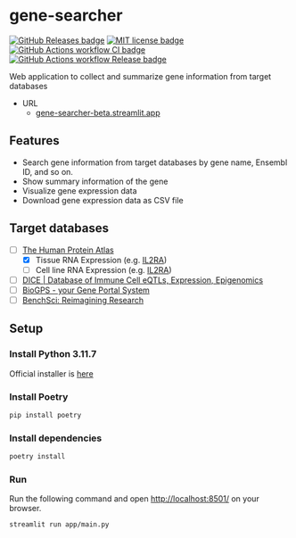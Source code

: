 # gene-searcher

[![GitHub Releases badge][github-releases-badge]][github-releases-url]
[![MIT license badge][mit-badge]][mit-url]
[![GitHub Actions workflow CI badge][github-actions-ci-badge]][github-actions-ci-url]
[![GitHub Actions workflow Release badge][github-actions-release-badge]][github-actions-release-url]

[github-releases-badge]: https://img.shields.io/github/release/nukopy/gene-searcher.svg
[github-releases-url]: https://github.com/nukopy/gene-searcher/releases/
[mit-badge]: https://img.shields.io/badge/license-MIT-blue.svg
[mit-url]: https://github.com/nukopy/gene-searcher/blob/main/LICENSE
[github-actions-ci-badge]: https://github.com/nukopy/gene-searcher/actions/workflows/ci.yml/badge.svg?branch=main
[github-actions-ci-url]: https://github.com/nukopy/gene-searcher/actions/workflows/ci.yml?query=branch:main
[github-actions-release-badge]: https://github.com/nukopy/gene-searcher/actions/workflows/release.yml/badge.svg?branch=main
[github-actions-release-url]: https://github.com/nukopy/gene-searcher/actions/workflows/release.yml?query=branch:main

Web application to collect and summarize gene information from target databases

- URL
  - [gene-searcher-beta.streamlit.app](https://gene-searcher-beta.streamlit.app/)

## Features

- Search gene information from target databases by gene name, Ensembl ID, and so on.
- Show summary information of the gene
- Visualize gene expression data
- Download gene expression data as CSV file

## Target databases

- [ ] [The Human Protein Atlas](https://www.proteinatlas.org)
  - [x] Tissue RNA Expression (e.g. [IL2RA](https://www.proteinatlas.org/ENSG00000134460-IL2RA/tissue))
  - [ ] Cell line RNA Expression (e.g. [IL2RA](https://www.proteinatlas.org/ENSG00000134460-IL2RA/cell+line))
- [ ] [DICE | Database of Immune Cell eQTLs, Expression, Epigenomics](https://dice-database.org)
- [ ] [BioGPS - your Gene Portal System](http://biogps.org)
- [ ] [BenchSci: Reimagining Research](https://www.benchsci.com)

## Setup

### Install Python 3.11.7

Official installer is [here](https://www.python.org/downloads/release/python-3117/)

### Install Poetry

```sh
pip install poetry
```

### Install dependencies

```sh
poetry install
```

### Run

Run the following command and open [http://localhost:8501/](http://localhost:8501/) on your browser.

```sh
streamlit run app/main.py
```
